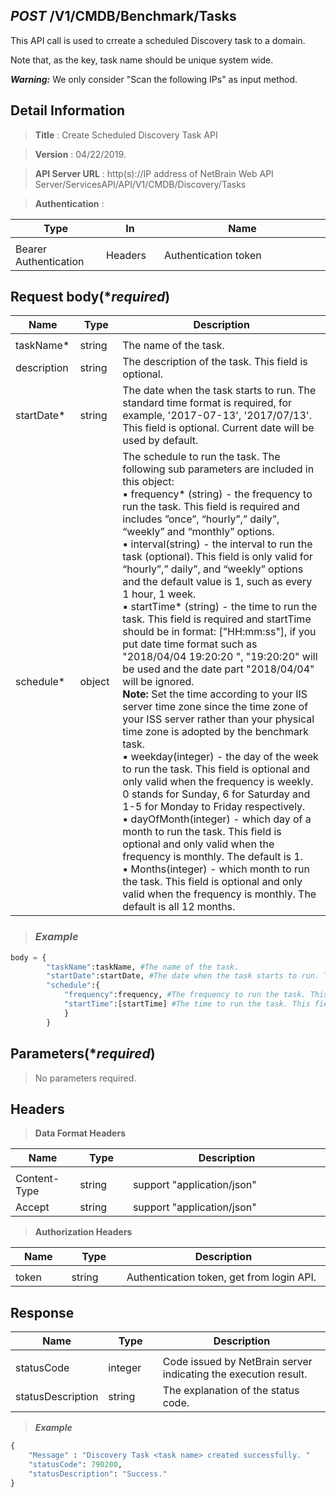 
## ***POST*** /V1/CMDB/Benchmark/Tasks
This API call is used to crreate a scheduled Discovery task to a domain.

Note that, as the key, task name should be unique system wide.

***Warning:*** We only consider "Scan the following IPs" as input method.

## Detail Information

> **Title** : Create Scheduled Discovery Task API<br>

> **Version** : 04/22/2019.

> **API Server URL** : http(s)://IP address of NetBrain Web API Server/ServicesAPI/API/V1/CMDB/Discovery/Tasks	

> **Authentication** : 

|**Type**|**In**|**Name**|
|------|------|------|
|<img width=100/>|<img width=100/>|<img width=500/>|
|Bearer Authentication| Headers | Authentication token | 

 ## Request body(****required***)

|**Name**|**Type**|**Description**|
|------|------|------|
|<img width=100/>|<img width=100/>|<img width=500/>|
|taskName* | string  | The name of the task.  |
|description | string  | The description of the task. This field is optional.  |
|startDate* | string  | The date when the task starts to run. The standard time format is required, for example, '2017-07-13', '2017/07/13'. This field is optional. Current date will be used by default.  |
|schedule* | object  | The schedule to run the task. The following sub parameters are included in this object: <br>▪ frequency* (string) - the frequency to run the task. This field is required and includes ”once”, “hourly”,” daily”, “weekly” and “monthly” options.<br>▪ interval(string) - the interval to run the task (optional). This field is only valid for “hourly”,” daily”, and “weekly” options and the default value is 1, such as every 1 hour, 1 week.<br>▪ startTime* (string) - the time to run the task. This field is required and startTime should be in format: ["HH:mm:ss"], if you put date time format such as "2018/04/04 19:20:20 ", "19:20:20" will be used and the date part "2018/04/04" will be ignored.<br> **Note:** Set the time according to your IIS server time zone since the time zone of your ISS server rather than your physical time zone is adopted by the benchmark task.<br>▪ weekday(integer) - the day of the week to run the task. This field is optional and only valid when the frequency is weekly.  0 stands for Sunday, 6 for Saturday and 1-5 for Monday to Friday respectively.<br>▪ dayOfMonth(integer) - which day of a month to run the task. This field is optional and only valid when the frequency is monthly. The default is 1.<br>▪ Months(integer) - which month to run the task. This field is optional and only valid when the frequency is monthly. The default is all 12 months.|

> ### ***Example***



```python
body = {
        "taskName":taskName, #The name of the task.
        "startDate":startDate, #The date when the task starts to run. The standard time format is required, for example, '2017-07-13', '2017/07/13'.
        "schedule":{
            "frequency":frequency, #The frequency to run the task. This field is required and includes ”once”, “hourly”,” daily”, “weekly” and “monthly” options.
            "startTime":[startTime] #The time to run the task. This field is required and startTime should be in format: ["HH:mm:ss"], if you put date time format such as "2018/04/04 19:20:20 ", "19:20:20" will be used and the date part "2018/04/04" will be ignored.
            }
        }
```

## Parameters(****required***)

> No parameters required.

## Headers

> **Data Format Headers**

|**Name**|**Type**|**Description**|
|------|------|------|
|<img width=100/>|<img width=100/>|<img width=500/>|
| Content-Type | string  | support "application/json" |
| Accept | string  | support "application/json" |

> **Authorization Headers**

|**Name**|**Type**|**Description**|
|------|------|------|
|<img width=100/>|<img width=100/>|<img width=500/>|
| token | string  | Authentication token, get from login API. |


## Response

|**Name**|**Type**|**Description**|
|------|------|------|
|<img width=100/>|<img width=100/>|<img width=500/>|
|statusCode| integer | Code issued by NetBrain server indicating the execution result.  |
|statusDescription| string | The explanation of the status code. |

> ***Example***


```python
{
    "Message" : "Discovery Task <task name> created successfully. "
    "statusCode": 790200,
    "statusDescription": "Success."
}
```
